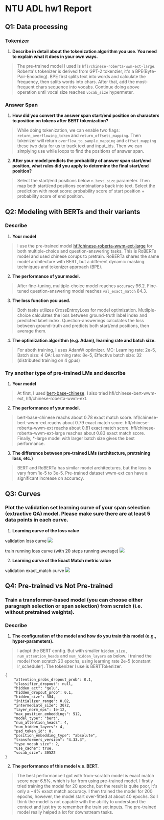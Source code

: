 # NTU ADL hw1 Report

## Q1: Data processing

### Tokenizer

1. **Describe in detail about the tokenization algorithm you use. You need to explain what it does in your own ways.**

> The pre-trained model I used is ```hfl/chinese-roberta-wwm-ext-large```. Roberta's tokenizer is derived from GPT-2 tokenzier, it's a BPE(Byte-Pair-Encoding).
> BPE first splits text into words and calculate the frequency, then splits words into chars.
> After that, add the most-frequent chars sequence into vocabs.
> Continue doing above operation until vocal size reaches `vocab_size` hypermeter.

### Answer Span

1. **How did you convert the answer span start/end position on characters to position on tokens after BERT tokenization?**

> While doing tokenization, we can enable two flags: `return_overflowing_token` and `return_offsets_mapping`.
> Then tokenizer will return `overflow_to_sample_mapping` and `offset_mapping` these two data for us to track text and input_ids.
> Then we can simplying use while loops to find the positions of answer span.

2. **After your model predicts the probability of answer span start/end position, what rules did you apply to determine the final start/end position?**

> Select the start/end positions below `n_best_size` parameter. Then map both start/end positions combinations back into text.
> Select the prediction with most score: probability score of start position + probability score of end position.

## Q2: Modeling with BERTs and their variants

### Describe

1. **Your model**

> I use the pre-trained model [hfl/chinese-roberta-wwm-ext-large](!https://huggingface.co/hfl/chinese-roberta-wwm-ext-large) for both multiple-choice and question-answering tasks.
> This is RoBERTa model and used chinese corups to pretrain.
> RoBERTa shares the same model architecture with BERT, but a different dynamic masking techniques and tokenizer approach (BPE).

2. **The performance of your model.**

> After fine-tuning, multiple-choice model reaches `accuracy` 96.2.
> Fine-tuned question-answering model reaches `val_exact_match` 84.3.

3. **The loss function you used.**

> Both tasks utilizes CrossEntroyLoss for model optimization.
> Mutliple-choice calculates the loss between ground-truth label index and predicted label index.
> Question-answerings calculates the loss between ground-truth and predicts both start/end positions, then average them.

4. **The optimization algorithm (e.g. Adam), learning rate and batch size.**

> For aboth training, I uses AdamW optimizer.
> MC: Learning rate: 2e-5, Batch size: 4
> QA: Learning rate: 8e-5, Effective batch size: 32 (distributed training on 4 gpus)

### Try another type of pre-trained LMs and describe

1. **Your model**

> At first, I used [bert-base-chinese](https://huggingface.co/bert-base-chinese).
> I also tried hfl/chinese-bert-wwm-ext, hfl/chinese-roberta-wwm-ext.

2. **The performance of your model.**

> bert-base-chinese reachs about 0.78 exact match score.
> hfl/chinese-bert-wwm-ext reachs about 0.79 exact match score.
> hfl/chinese-roberta-wwm-ext reachs about 0.81 exact match score.
> hfl/chinese-roberta-wwm-ext-large reaches about 0.83 exact match score.
> Finally, *-large model with larger batch size gives the best performance.

3. **The difference between pre-trained LMs (architecture, pretraining loss, etc.)**

> BERT and RoBERTa has similar model architectures, but the loss is vary from 1e-5 to 3e-5.
> Pre-trained dataset wwm-ext can have a significant increase on accuracy.


## Q3: Curves

### Plot the validation set learning curve of your span selection (extractive QA) model. Please make sure there are at least 5 data points in each curve.

1. **Learning curve of the loss value**

validation loss curve
![](https://hackmd.io/_uploads/SyiZ60iba.png)

train running loss curve (with 20 steps running average)
![](https://hackmd.io/_uploads/ryafTRs-a.png)

2. **Learning curve of the Exact Match metric value**

validation exact_match curve
![](https://hackmd.io/_uploads/ByXfT0sWp.png)

## Q4: Pre-trained vs Not Pre-trained

### Train a transformer-based model (you can choose either paragraph selection or span selection) from scratch (i.e. without pretrained weights).

### Describe

1. **The configuration of the model and how do you train this model (e.g., hyper-parameters).**

> I adopt the BERT config. But with smaller `hidden_size` , `num_attention_heads` and `num_hidden_layers` as below.
> I trained the model from scratch 20 epochs, using learning rate 2e-5 (constant lr_scheduler).
> The tokenizer I use is BERTTokenizer.

```json=
{
    "attention_probs_dropout_prob": 0.1,
    "classifier_dropout": null,
    "hidden_act": "gelu",
    "hidden_dropout_prob": 0.1,
    "hidden_size": 384,
    "initializer_range": 0.02,
    "intermediate_size": 3072,
    "layer_norm_eps": 1e-12,
    "max_position_embeddings": 512,
    "model_type": "bert",
    "num_attention_heads": 4,
    "num_hidden_layers": 4,
    "pad_token_id": 0,
    "position_embedding_type": "absolute",
    "transformers_version": "4.33.3",
    "type_vocab_size": 2,
    "use_cache": true,
    "vocab_size": 30522
}
```

2. **The performance of this model v.s. BERT.**

> The best performance I got with from-scratch model is exact match score near 6.5%, which is far from using pre-trained model.
> I firstly tried training the model for 20 epochs, but the result is quite poor, it's only a ~4% exact match accuracy.
> I then trained the model for 200 epochs, however, the model start over-fitted at about 40 epochs.
> So I think the model is not capable with the ability to understand the context and just try to remember the train set inputs.
> The pre-trained model really helped a lot for downstream tasks.

